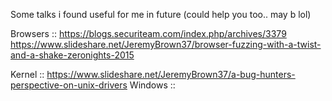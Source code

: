 Some talks i found useful for me in future (could help you too.. may b lol) 

Browsers :: 
https://blogs.securiteam.com/index.php/archives/3379
https://www.slideshare.net/JeremyBrown37/browser-fuzzing-with-a-twist-and-a-shake-zeronights-2015

Kernel :: 
https://www.slideshare.net/JeremyBrown37/a-bug-hunters-perspective-on-unix-drivers
Windows ::

